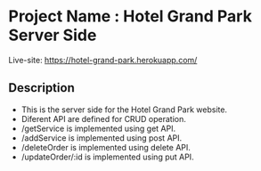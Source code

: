 # Project Name : Hotel Grand Park Server Side

Live-site: https://hotel-grand-park.herokuapp.com/

## Description

* This is the server side for the Hotel Grand Park website.
* Diferent API are defined for CRUD operation.
* /getService is implemented using get API.
* /addService is implemented using post API.
* /deleteOrder is implemented using delete API.
* /updateOrder/:id is implemented using put API.


